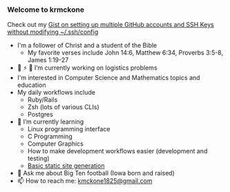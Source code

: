### Welcome to krmckone

<!--
**krmckone/krmckone** is a ✨ _special_ ✨ repository because its `README.md` (this file) appears on your GitHub profile.
-->

Check out my [Gist on setting up multiple GitHub accounts and SSH Keys without modifying ~/.ssh/config](https://gist.github.com/krmckone/6f9429b97fe9735a2ab43b3b31049944)

- I'm a follower of Christ and a student of the Bible
   * My favorite verses include John 14:6, Matthew 6:34, Proverbs 3:5-8, James 1:19-27
- 🔭 ⚡ 🚚 I’m currently working on logistics problems
- I'm interested in Computer Science and Mathematics topics and education
- My daily workflows include
    * Ruby/Rails
    * Zsh (lots of various CLIs)
    * Postgres
- 🌱 I’m currently learning
  * Linux programming interface
  * C Programming
  * Computer Graphics
  * How to make development workflows easier (development and testing)
  * [Basic static site generation](https://github.com/krmckone/lk-site)
- 💬 Ask me about Big Ten football (Iowa born and raised)
- 📫 How to reach me: kmckone1825@gmail.com
